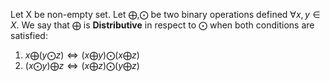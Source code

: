 Let X be non-empty set.
Let $\bigoplus, \bigodot$ be two binary operations defined  $\forall x, y \in X$.
We say that $\bigoplus$ is **Distributive** in respect to $\bigodot$ when both conditions are satisfied:
1. $x \bigoplus ( y \bigodot z ) \Leftrightarrow ( x \bigoplus y ) \bigodot ( x \bigoplus z )$
2. $( x \bigodot y ) \bigoplus z \Leftrightarrow ( x \bigoplus z ) \bigodot ( y \bigoplus z )$
